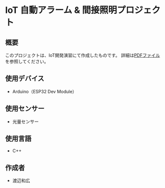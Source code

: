 # IoT 自動アラーム & 間接照明プロジェクト

## 概要
このプロジェクトは、IoT開発演習にて作成したものです。
詳細は[PDFファイル](https://drive.google.com/file/d/1i062EL293HehEl1xA5qx7Ru9lPeKsVjT/view?usp=sharing{:target="_blank"})を参照してください。

## 使用デバイス
- Arduino（ESP32 Dev Module）

## 使用センサー
- 光量センサー

## 使用言語
- C++

## 作成者
- 渡辺和広
